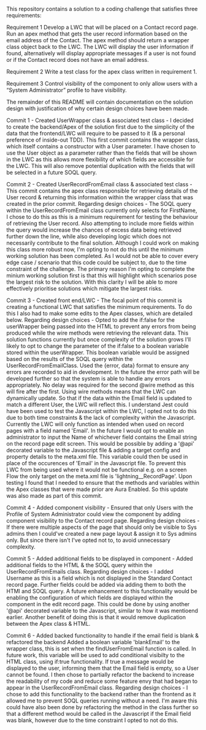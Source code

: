 This repository contains a solution to a coding challenge that satisfies three requirements:

Requirement 1 Develop a LWC that will be placed on a Contact record page. Run an apex method that gets the user record information based on the email address of the Contact. The apex method should return a wrapper class object back to the LWC. The LWC will display the user information if found, alternatively will display appropriate messages if a user is not found or if the Contact record does not have an email address.

Requirement 2 Write a test class for the apex class written in requirement 1.

Requirement 3 Control visibility of the component to only allow users with a “System Administrator” profile to have visibility.

The remainder of this README will contain documentation on the solution design with justification of why certain design choices have been made.

Commit 1 - Created UserWrapper class & associated test class -
    I decided to create the backend/Apex of the solution first due to the simplicity of the data that the frontend/LWC will require to be passed to it (& a personal preference of inside-out TDD). 
    This first commit contains the wrapper class, which itself contains a constructor with a User parameter. I have chosen to use the User object as a parameter rather than the fields that will be shown in the LWC as this allows more flexibility of which fields are accessible for the LWC. This will also remove potential duplication with the fields that will be selected in a future SOQL query.

Commit 2 - Created UserRecordFromEmail class & associated test class -
    This commit contains the apex class responsible for retrieving details of the User record & returning this information within the wrapper class that was created in the prior commit. 
    Regarding design choices - 
        The SOQL query within the UserRecordFromEmail class currently only selects for FirstName, I chose to do this as this is a minimum requirement for testing the behaviour of retrieving the User record. Also attempting to include more fields within the query would increase the chances of excess data being retrieved further down the line, while also developing logic which does not necessarily contribute to the final solution. 
        Although I could work on making this class more robust now, I'm opting to not do this until the minimum working solution has been completed. As I would not be able to cover every edge case / scenario that this code could be subject to, due to the time constraint of the challenge. The primary reason I'm opting to complete the minium working solution first is that this will highlight which scenarios pose the largest risk to the solution. With this clarity I will be able to more effectively prioritise solutions which mitigate the largest risks. 

Commit 3 - Created front end/LWC -
    The focal point of this commit is creating a functional LWC that satisfies the minimum requirements. To do this I also had to make some edits to the Apex classes, which are detailed below.
    Regarding design choices -
        Opted to add the if:false for the userWrapper being passed into the HTML to prevent any errors from being produced while the wire methods were retrieving the relevant data. This solution functions currently but once complexity of the solution grows I'll likely to opt to change the parameter of the if:false to a boolean variable stored within the userWrapper. This boolean variable would be assigned based on the results of the SOQL query within the UserRecordFromEmailClass.
        Used the {error, data} format to ensure any errors are recorded to aid in development. In the future the error path will be developed further so that the system is able to handle any errors appropriately.
        No delay was required for the second @wire method as this will fire after the first.
        Using wire methods means that the LWC can dynamically update. So that if the data within the Email field is updated to match a different User, the LWC will reflect this.
        I understand Jest could have been used to test the Javascript within the LWC, I opted not to do this due to both time constraints & the lack of complexity within the Javascript.
        Currently the LWC will only function as intended when used on record pages with a field named 'Email'. In the future I would opt to enable an administrator to input the Name of whichever field contains the Email string on the record page edit screen. This would be possible by adding a '@api' decorated variable to the Javascript file & adding a target config and property details to the meta.xml file. This variable could then be used in place of the occurences of 'Email' in the Javascript file.
            To prevent this LWC from being used where it would not be functional e.g. on a screen Flow the only target on the meta.xml file is 'lightning__RecordPage'.
        Upon testing I found that I needed to ensure that the methods and variables within the Apex classes that were made prior are Aura Enabled. So this update was also made as part of this commit.

Commit 4 - Added component visibility -
    Ensured that only Users with the Profile of System Administrator could view the component by adding component visibility to the Contact record page. 
    Regarding design choices -
        If there were multiple aspects of the page that should only be visible to Sys admins then I could've created a new page layout & assign it to Sys admins only. But since there isn't I've opted not to, to avoid unnecessary complexity. 
        
Commit 5 - Added additional fields to be displayed in component -
    Added additional fields to the HTML & the SOQL query within the UserRecordFromEmails class.
    Regarding design choices -
        I added Username as this is a field which is not displayed in the Standard Contact record page.
        Further fields could be added via adding them to both the HTMl and SOQL query.
        A future enhancement to this functionality would be enabling the configuration of which fields are displayed within the component in the edit record page. This could be done by using another '@api' decorated variable to the Javascript, similar to how it was mentioend earlier. Another benefit of doing this is that it would remove duplication between the Apex class & HTML.

Commit 6 - Added backed functionality to handle if the email field is blank & refactored the backend
    Added a boolean variable 'blankEmail' to the wrapper class, this is set when the findUserFromEmail function is called. In future work, this variable will be used to add conditional visibilty to the HTML class, using if:true functionality. If true a message would be displayed to the user, informing them that the Email field is empty, so a User cannot be found.
    I then chose to partially refactor the backend to increase the readability of my code and reduce some feature envy that had began to appear in the UserRecordFromEmail class.
    Regarding design choices -
        I chose to add this functionality to the backend rather than the frontend as it allowed me to prevent SOQL queries running without a need. I'm aware this could have also been done by refactoring the method in the class further so that a different method would be called in the Javascript if the Email field was blank, however due to the time constraint I opted to not do this. 
